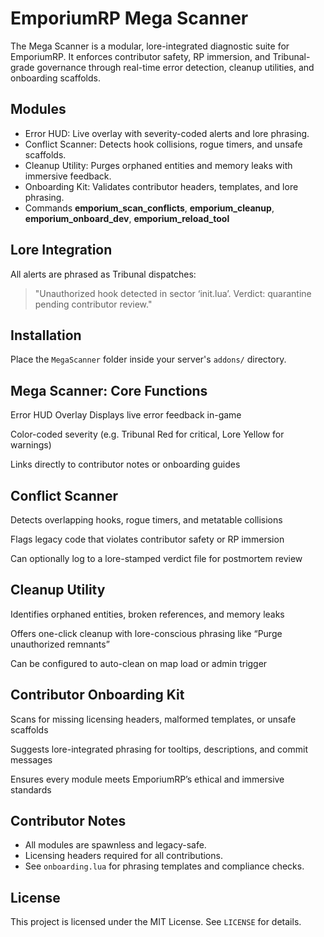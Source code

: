 # EmporiumRP Mega Scanner

The Mega Scanner is a modular, lore-integrated diagnostic suite for EmporiumRP. It enforces contributor safety, RP immersion, and Tribunal-grade governance through real-time error detection, cleanup utilities, and onboarding scaffolds.

## Modules

- Error HUD: Live overlay with severity-coded alerts and lore phrasing.
- Conflict Scanner: Detects hook collisions, rogue timers, and unsafe scaffolds.
- Cleanup Utility: Purges orphaned entities and memory leaks with immersive feedback.
- Onboarding Kit: Validates contributor headers, templates, and lore phrasing.
- Commands **emporium_scan_conflicts**, **emporium_cleanup**, **emporium_onboard_dev**, **emporium_reload_tool**

## Lore Integration

All alerts are phrased as Tribunal dispatches:
> "Unauthorized hook detected in sector ‘init.lua’. Verdict: quarantine pending contributor review."

## Installation

Place the `MegaScanner` folder inside your server's `addons/` directory.

## Mega Scanner: Core Functions
Error HUD Overlay
Displays live error feedback in-game

Color-coded severity (e.g. Tribunal Red for critical, Lore Yellow for warnings)

Links directly to contributor notes or onboarding guides

## Conflict Scanner
Detects overlapping hooks, rogue timers, and metatable collisions

Flags legacy code that violates contributor safety or RP immersion

Can optionally log to a lore-stamped verdict file for postmortem review

## Cleanup Utility
Identifies orphaned entities, broken references, and memory leaks

Offers one-click cleanup with lore-conscious phrasing like “Purge unauthorized remnants”

Can be configured to auto-clean on map load or admin trigger

## Contributor Onboarding Kit
Scans for missing licensing headers, malformed templates, or unsafe scaffolds

Suggests lore-integrated phrasing for tooltips, descriptions, and commit messages

Ensures every module meets EmporiumRP’s ethical and immersive standards

## Contributor Notes

- All modules are spawnless and legacy-safe.
- Licensing headers required for all contributions.
- See `onboarding.lua` for phrasing templates and compliance checks.

## License

This project is licensed under the MIT License. See `LICENSE` for details.
